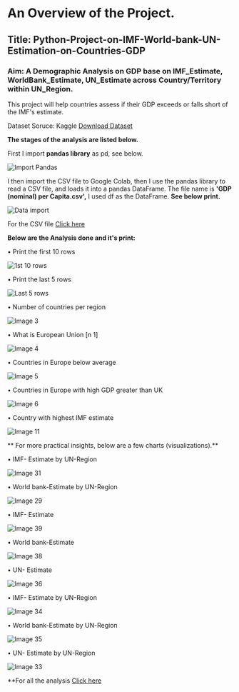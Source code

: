 # An Overview of the Project.

## Title: Python-Project-on-IMF-World-bank-UN-Estimation-on-Countries-GDP

### Aim: A Demographic Analysis on GDP base on IMF_Estimate, WorldBank_Estimate, UN_Estimate across Country/Territory within UN_Region. 

This project will help countries assess if their GDP exceeds or falls short of the IMF's estimate.


Dataset Soruce: Kaggle
[Download Dataset](https://www.kaggle.com/datasets/rajkumarpandey02/gdp-in-usd-per-capita-income-by-country)

**The stages of the analysis are listed below.**

First I import **pandas library** as pd, see below.

![Import Pandas](https://github.com/user-attachments/assets/130a341d-a002-4e22-ab84-1f41a727b60a)

I then import the CSV file to Google Colab, then I use the pandas library to read a CSV file, and loads it into a pandas DataFrame. The file name is **'GDP (nominal) per Capita.csv',** I used df as the DataFrame. **See below print.**

![Data import](https://github.com/user-attachments/assets/0da745b6-5d0e-4cb0-9e6a-c10bf31dcd24)


For the CSV file [Click here](https://github.com/Chibuike-Ile/Python-Project-on-IMF-World-bank-UN-Estimation-on-Countries-GDP/blob/main/GDP%20(nominal)%20per%20Capita.csv)

**Below are the Analysis done and it's print:**

•	Print the first 10 rows

![1st 10 rows](https://github.com/user-attachments/assets/8d3f9102-c79c-4f91-beca-8e4418557d36)


•	Print the last 5 rows 

![Last 5 rows](https://github.com/user-attachments/assets/1666b4da-e50b-4dad-aa5e-33933a1e198d)

• Number of countries per region

![Image 3](https://github.com/user-attachments/assets/8bd077dc-088d-4141-a84a-5f5c3ae02fc1)

• What is European Union [n 1]

![Image 4](https://github.com/user-attachments/assets/c4656a4e-de29-4bd1-992f-374fccc1ae90)

• Countries in Europe below average

![Image 5](https://github.com/user-attachments/assets/e8065b6e-4dfd-4e6e-a811-1ee9d4c710b1)

• Countries in Europe with high GDP greater than UK

![Image 6](https://github.com/user-attachments/assets/357305a6-8dfa-4045-8a56-c046722210e2)

• Country with highest IMF estimate

![Image 11](https://github.com/user-attachments/assets/8d24dec4-0ea2-44a3-ad3f-c7eb5ccd93c0)

** For more practical insights, below are a few charts (visualizations).**

• IMF- Estimate by UN-Region

![Image 31](https://github.com/user-attachments/assets/2a61cbfd-9a58-4132-9e86-d9cfe68f1dca)

• World bank-Estimate by UN-Region

![Image 29](https://github.com/user-attachments/assets/216ebf2c-1f3e-4878-87d7-a4da41eccb00)

• IMF- Estimate

![Image 39](https://github.com/user-attachments/assets/38a90858-a347-4258-a5aa-7437533eac48)


• World bank-Estimate

![Image 38](https://github.com/user-attachments/assets/ef77ece3-0cc5-4962-b96e-cf66f9853835)


• UN- Estimate

![Image 36](https://github.com/user-attachments/assets/49b18b66-dd2b-4d66-b07c-6e2873a47341)

• IMF- Estimate by UN-Region

![Image 34](https://github.com/user-attachments/assets/110e9997-396b-4de3-8af9-3b586221b067)

• World bank-Estimate by UN-Region

![Image 35](https://github.com/user-attachments/assets/87d35146-cd63-42e6-bd09-c6abfe8c4c0b)


• UN- Estimate by UN-Region

![Image 33](https://github.com/user-attachments/assets/9fdfff16-923e-4a74-a6d5-664080f79e84)

**For all the analysis [Click here](https://github.com/Chibuike-Ile/Python-Project-on-IMF-World-bank-UN-Estimation-on-Countries-GDP/blob/main/All%20the%20Analysis%20done%20on%20this%20project.pdf)

























